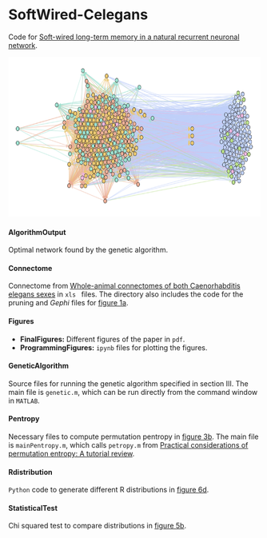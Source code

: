 # SoftWired-Celegans
Code for [Soft-wired long-term memory in a natural recurrent neuronal network](https://www.biorxiv.org/content/10.1101/2020.04.01.020180v1.abstract).

<p align="center">
    <img width="750" height="320"src="graph.png">
</p>

#### AlgorithmOutput

Optimal network found by the genetic algorithm. 

#### Connectome

Connectome from [Whole-animal connectomes of both Caenorhabditis elegans sexes](https://www.nature.com/articles/s41586-019-1352-7) in `xls ` files. The directory also includes the code for the pruning and *Gephi* files for <u>figure 1a</u>.

#### Figures

- **FinalFigures:** Different figures of the paper in `pdf`.
- **ProgrammingFigures:** `ipynb` files for plotting the figures.

#### GeneticAlgorithm

Source files for running the genetic algorithm specified in section III. The main file is `genetic.m`, which can be run directly from the command window in `MATLAB`. 

#### Pentropy

Necessary files to compute permutation pentropy in <u>figure 3b</u>.  The main file is `mainPentropy.m`, which calls `petropy.m` from [Practical considerations of permutation entropy: A tutorial review](https://link.springer.com/article/10.1140/epjst/e2013-01862-7).

#### Rdistribution

`Python` code to generate different R distributions in <u>figure 6d</u>.

#### StatisticalTest

Chi squared test to compare distributions in <u>figure 5b</u>.







